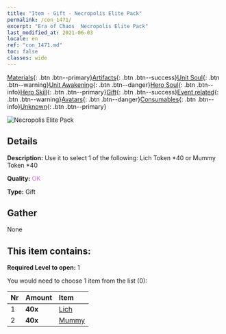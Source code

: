 ```yaml
---
title: "Item - Gift - Necropolis Elite Pack"
permalink: /con_1471/
excerpt: "Era of Chaos  Necropolis Elite Pack"
last_modified_at: 2021-06-03
locale: en
ref: "con_1471.md"
toc: false
classes: wide
---
```

 [Materials](/Items/){: .btn .btn--primary}[Artifacts](/Items/Artifacts/){: .btn .btn--success}[Unit Soul](/Items/UnitSoul/){: .btn .btn--warning}[Unit Awakening](/Items/UnitAwakening/){: .btn .btn--danger}[Hero Soul](/Items/HeroSoul/){: .btn .btn--info}[Hero Skill](/Items/HeroSkill/){: .btn .btn--primary}[Gift](/Items/Gift/){: .btn .btn--success}[Event related](/Items/Events/){: .btn .btn--warning}[Avatars](/Items/Avatars/){: .btn .btn--danger}[Consumables](/Items/Consumables/){: .btn .btn--info}[Unknown](/Items/Unknown/){: .btn .btn--primary}

 ![Necropolis Elite Pack](/images/t/i_907066.png)

## Details
 **Description:** Use it to select 1 of the following: Lich Token *40 or Mummy Token *40

 **Quality:** <span style="color: #DA70D6">OK</span>

 **Type:** Gift

## Gather

  None

## This item contains:

 **Required Level to open:** 1

 You would need to choose 1 item from the list (0):

  | Nr | Amount |     Item    |
  |:---|:-------|:------------|
  | 1 |  **40x** | [Lich](/Items/unt_212/) |  | 
  | 2 |  **40x** | [Mummy](/Items/unt_215/) |  | 
